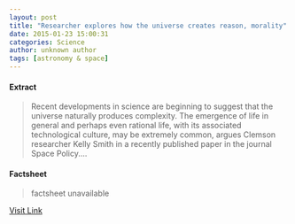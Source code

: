 ```yaml
---
layout: post
title: "Researcher explores how the universe creates reason, morality"
date: 2015-01-23 15:00:31
categories: Science
author: unknown author
tags: [astronomy & space]
---
```



#### Extract
>Recent developments in science are beginning to suggest that the universe naturally produces complexity. The emergence of life in general and perhaps even rational life, with its associated technological culture, may be extremely common, argues Clemson researcher Kelly Smith in a recently published paper in the journal Space Policy....

#### Factsheet
>factsheet unavailable

[Visit Link](http://phys.org/news341229624.html)


